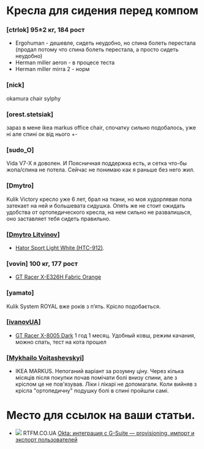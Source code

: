 # Кресла для сидения перед компом

### [ctrlok] 95±2 кг, 184 рост

* Ergohuman - дешевле, сидеть неудобно, но спина болеть перестала (продал потому что спина болеть перестала, а просто сидеть неудобно)
* Herman miller aeron - в процесе теста
* Herman miller mirra 2 - норм

### [nick]
okamura chair sylphy

### [orest.stetsiak] 

зараз в мене ikea markus office chair, спочатку сильно подобалось, уже ні
але спині ок від нього +-

### [sudo_O]

Vida V7-X я доволен. И Поясничная поддержка есть, и сетка что-бы жопа/спина не потела. Сейчас не понимаю как я раньше без него жил.

### [Dmytro]

Kulik Victory кресло уже 6 лет, брал на ткани, но моя худорлявая попа затекает на ней и большевата сидушка. Опять же не стоит ожидать удобства от ортопедического кресла, на нем сильно не развалишься, оно заставляет тебя сидеть правильно. 

### [[Dmytro Litvinov](https://github.com/dmytrolitvinov)]

- [Hator Sport Light White (HTC-912)](https://rozetka.com.ua/ua/hator_htc_912/p167366347/). 

### [vovin] 100 кг, 177 рост

- [GT Racer X-E326H Fabric Orange](https://gtracer.com.ua/ofisnoe-kreslo-gt-racer-x-e326h-fabric-orange)

### [yamato]
Kulik System ROYAL вже років з п’ять. Крісло подобається.

### [[ivanovUA](https://github.com/ivanovUA)]

- [GT Racer X-8005 Dark](https://gtracer.com.ua/ru/gejmerskoe-kreslo-gt-racer-x-8005-dark-gray-black)
1 год 1 месяц. Удобный ковш, режим качания, можно спать, тест на кота прошел

### [[Mykhailo Voitashevskyi](https://github.com/gagar1n)]

- IKEA MARKUS. Непоганий варіант за розумну ціну. Через кілька місяців після покупки почав помічати болі внизу спини, але з кріслом це не пов'язував. Ліки і лікарі не допомагали. Коли вийняв з крісла "ортопедичну" подушку болі в спині пройшли самі.

# Место для ссылок на ваши статьи. 

  * ![](https://rtfm.co.ua/wp-content/uploads/2019/10/rtfm-logo-small-1.jpg) RTFM.CO.UA [Okta: интеграция с G-Suite — provisioning, импорт и экспорт пользователей](https://rtfm.co.ua/okta-integraciya-s-g-suite-provisioning-import-i-eksport-polzovatelej/)
